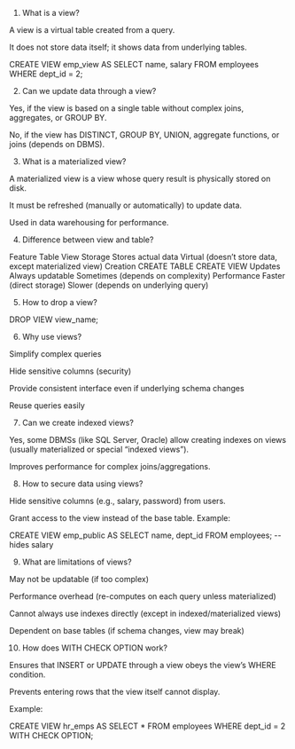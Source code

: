 1. What is a view?

A view is a virtual table created from a query.

It does not store data itself; it shows data from underlying tables.

CREATE VIEW emp_view AS
SELECT name, salary FROM employees WHERE dept_id = 2;


2. Can we update data through a view?

Yes, if the view is based on a single table without complex joins, aggregates, or GROUP BY.

No, if the view has DISTINCT, GROUP BY, UNION, aggregate functions, or joins (depends on DBMS).

3. What is a materialized view?

A materialized view is a view whose query result is physically stored on disk.

It must be refreshed (manually or automatically) to update data.

Used in data warehousing for performance.

4. Difference between view and table?

Feature	Table	View
Storage	Stores actual data	Virtual (doesn’t store data, except materialized view)
Creation	CREATE TABLE	CREATE VIEW
Updates	Always updatable	Sometimes (depends on complexity)
Performance	Faster (direct storage)	Slower (depends on underlying query)

5. How to drop a view?

DROP VIEW view_name;


6. Why use views?

Simplify complex queries

Hide sensitive columns (security)

Provide consistent interface even if underlying schema changes

Reuse queries easily

7. Can we create indexed views?

Yes, some DBMSs (like SQL Server, Oracle) allow creating indexes on views (usually materialized or special “indexed views”).

Improves performance for complex joins/aggregations.

8. How to secure data using views?

Hide sensitive columns (e.g., salary, password) from users.

Grant access to the view instead of the base table.
Example:

CREATE VIEW emp_public AS
SELECT name, dept_id FROM employees; -- hides salary


9. What are limitations of views?

May not be updatable (if too complex)

Performance overhead (re-computes on each query unless materialized)

Cannot always use indexes directly (except in indexed/materialized views)

Dependent on base tables (if schema changes, view may break)

10. How does WITH CHECK OPTION work?

Ensures that INSERT or UPDATE through a view obeys the view’s WHERE condition.

Prevents entering rows that the view itself cannot display.

Example:

CREATE VIEW hr_emps AS
SELECT * FROM employees WHERE dept_id = 2
WITH CHECK OPTION;
